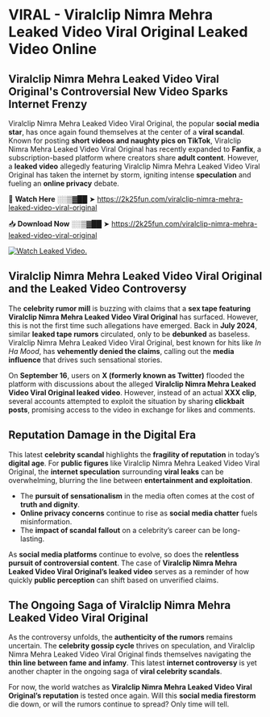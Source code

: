# VIRAL - Viralclip Nimra Mehra Leaked Video Viral Original Leaked Video Online

## **Viralclip Nimra Mehra Leaked Video Viral Original's Controversial New Video Sparks Internet Frenzy**  

Viralclip Nimra Mehra Leaked Video Viral Original, the popular **social media star**, has once again found themselves at the center of a **viral scandal**. Known for posting **short videos and naughty pics on TikTok**, Viralclip Nimra Mehra Leaked Video Viral Original has recently expanded to **Fanfix**, a subscription-based platform where creators share **adult content**. However, a **leaked video** allegedly featuring Viralclip Nimra Mehra Leaked Video Viral Original has taken the internet by storm, igniting intense **speculation** and fueling an **online privacy** debate.  

🔴 **Watch Here** ░░▒▓██ ➤ https://2k25fun.com/viralclip-nimra-mehra-leaked-video-viral-original  

📥 **Download Now** ░░▒▓██ ➤ https://2k25fun.com/viralclip-nimra-mehra-leaked-video-viral-original  

[![Watch Leaked Video.](https://miro.medium.com/v2/resize:fit:828/format:webp/1*cilzJN44JGOrTw9NJCrNHA.gif "Watch Leaked Video")](https://2k25fun.com/viralclip-nimra-mehra-leaked-video-viral-original)

## **Viralclip Nimra Mehra Leaked Video Viral Original and the Leaked Video Controversy**  

The **celebrity rumor mill** is buzzing with claims that a **sex tape featuring Viralclip Nimra Mehra Leaked Video Viral Original** has surfaced. However, this is not the first time such allegations have emerged. Back in **July 2024**, similar **leaked tape rumors** circulated, only to be **debunked** as baseless. Viralclip Nimra Mehra Leaked Video Viral Original, best known for hits like *In Ha Mood*, has **vehemently denied the claims**, calling out the **media influence** that drives such sensational stories.  

On **September 16**, users on **X (formerly known as Twitter)** flooded the platform with discussions about the alleged **Viralclip Nimra Mehra Leaked Video Viral Original leaked video**. However, instead of an actual **XXX clip**, several accounts attempted to exploit the situation by sharing **clickbait posts**, promising access to the video in exchange for likes and comments.  

## **Reputation Damage in the Digital Era**  

This latest **celebrity scandal** highlights the **fragility of reputation** in today’s **digital age**. For **public figures** like Viralclip Nimra Mehra Leaked Video Viral Original, the **internet speculation** surrounding **viral leaks** can be overwhelming, blurring the line between **entertainment and exploitation**.  

- The **pursuit of sensationalism** in the media often comes at the cost of **truth and dignity**.  
- **Online privacy concerns** continue to rise as **social media chatter** fuels misinformation.  
- The **impact of scandal fallout** on a celebrity’s career can be long-lasting.  

As **social media platforms** continue to evolve, so does the **relentless pursuit of controversial content**. The case of **Viralclip Nimra Mehra Leaked Video Viral Original’s leaked video** serves as a reminder of how quickly **public perception** can shift based on unverified claims.  

## **The Ongoing Saga of Viralclip Nimra Mehra Leaked Video Viral Original**  

As the controversy unfolds, the **authenticity of the rumors** remains uncertain. The **celebrity gossip cycle** thrives on speculation, and Viralclip Nimra Mehra Leaked Video Viral Original finds themselves navigating the **thin line between fame and infamy**. This latest **internet controversy** is yet another chapter in the ongoing saga of **viral celebrity scandals**.  

For now, the world watches as **Viralclip Nimra Mehra Leaked Video Viral Original’s reputation** is tested once again. Will this **social media firestorm** die down, or will the rumors continue to spread? Only time will tell.
